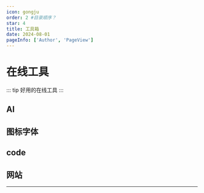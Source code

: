 ```yaml
---
icon: gongju
order: 2 #目录顺序？
star: 4
title: 工具箱
date: 2024-08-01
pageInfo: ['Author', 'PageView']
---
```


# 在线工具
::: tip 好用的在线工具
:::
## <MyIcon name="AI" /> AI

<VPCard
  title="AI问答网站，kimi。"
  desc="很好用，AI问答网站，kimi。"
  logo="https://cdn.jsdelivr.net/gh/20000428/PictureBed//img/kimi.svg"
  link="https://kimi.moonshot.cn/"
/> 

<VPCard
  title="DeepSeek"
  desc="DeepSeek"
  logo="https://chat.deepseek.com/favicon.svg"
  link="https://chat.deepseek.com/"
/> 

<VPCard
  title="Cursor"
  desc="Cursor"
  logo="https://registry.npmmirror.com/@lobehub/icons-static-png/latest/files/light/cursor.png"
  link="https://cursor.com/"
/> 




## <MyIcon name="qianduan" /> 图标字体

<VPCard
  title="字体。"
  desc="字体。"
  logo="https://cdn.jsdelivr.net/gh/20000428/PictureBed//img/zhaoziwang.svg"
  link="https://www.zhaozi.cn/"
/> 

<VPCard
  title="阿里巴巴矢量图标库。"
  desc="阿里巴巴矢量图标库。"
  logo="https://cdn.jsdelivr.net/gh/20000428/PictureBed//img/iconfont.svg"
  link="https://www.iconfont.cn/?spm=a313x.search_index.i3.2.647e3a81OtpFsQ"
/> 

<VPCard
  title="shields.io"
  desc="shields.io勋章"
  logo="https://shields.io/img/logo.png"
  link="https://shields.io/"
/> 

<VPCard
  title="翻译"
  desc="在线翻译"
  logo="https://static.deepl.com/img/favicon/tile_144.png"
  link="https://www.deepl.com/zh/translator"
/> 

## <MyIcon name="code" /> code

<VPCard
  title="在线XML文件"
  desc="在线XML文件处理"
  logo="https://cdn.jsdelivr.net/gh/20000428/PictureBed//img/xml.webp"
  link="https://tool.p2hp.com/tool-format-xml/"
/> 


<VPCard
  title="json处理"
  desc="Json在线解析"
  logo="https://s1.aigei.com/src/img/png/3d/3d34578d9e8e4dd3ac4d3c92292eb5a1.png?imageMogr2/auto-orient/thumbnail/!282x282r/gravity/Center/crop/282x282/quality/85/%7CimageView2/2/w/282&e=1735488000&token=P7S2Xpzfz11vAkASLTkfHN7Fw-oOZBecqeJaxypL:BvpQNiylKCkgGx6dELxCM0LpqLA="
  link="https://tools8.cn/json.html"
/> 



<VPCard
  title="json处理"
  desc="Json在线解析"
  logo="https://s1.aigei.com/src/img/png/3d/3d34578d9e8e4dd3ac4d3c92292eb5a1.png?imageMogr2/auto-orient/thumbnail/!282x282r/gravity/Center/crop/282x282/quality/85/%7CimageView2/2/w/282&e=1735488000&token=P7S2Xpzfz11vAkASLTkfHN7Fw-oOZBecqeJaxypL:BvpQNiylKCkgGx6dELxCM0LpqLA="
  link="https://www.sojson.com/"
/> 

## <MyIcon name="sap" /> 网站
<VPCard
  title="Baidusap"
  desc="Baidusap"
  logo="http://www.baidusap.com/wp-content/uploads/2016/08/S-2-2.png"
  link="www.BaiduSAP.com"
/> 

<VPCard
  title="Zapyard"
  desc="Zapyard"
  logo="https://www.zapyard.com/wp-content/uploads/2021/05/ZAPYard-Logo-T.png"
  link="https://www.zapyard.com"
/> 


<VPCard
  title="sapui5"
  desc="sapui5"
  logo="https://sapui5.hana.ondemand.com/resources/sap/ui/core/mimes/logo/txtonly_16x16.ico"
  link="https://sapui5.hana.ondemand.com/#/api/sap.ui.core.mvc.View"
/> 

<VPCard
  title="api"
  desc="api.sap"
  logo="https://hub.sap.com/falcon-assets/sap-logo.svg"
  link="https://api.sap.com/"
/> 

<VPCard
  title="help"
  desc="help.sap"
  logo="https://hub.sap.com/falcon-assets/sap-logo.svg"
  link="https://help.sap.com/"
/> 

<!-- ## <MyIcon name="xiangce" /> 图片 

<VPCard
  title="超好用的图片压缩工具"
  desc="超好用的图片压缩工具"
  logo="https://tinypng.com/images/apng/panda-waving.png"
  link="https://tinypng.com"
/>

<VPCard
  title="golang 实现获取 每日一图，每 8 小时自动更新一次 , 跟 bing 每日一图保持一致"
  desc="golang 实现获取 每日一图，每 8 小时自动更新一次 , 跟 bing 每日一图保持一致"
  logo="http://file.mo7.cc/static/logo/512.png"
  link="//file.mo7.cc/daily_cover"
/>

## <MyIcon name="jinrong" /> 金融

<VPCard
  title="博主本人编写的，基于大数据和深度学习 , 打造的量化交易工具。"
  desc="博主本人编写的，基于大数据和深度学习 , 打造的量化交易工具。"
  logo="https://file.mo7.cc/AItrade/logo/app.svg"
  link="https://trade.mo7.cc"
/> -->

---

